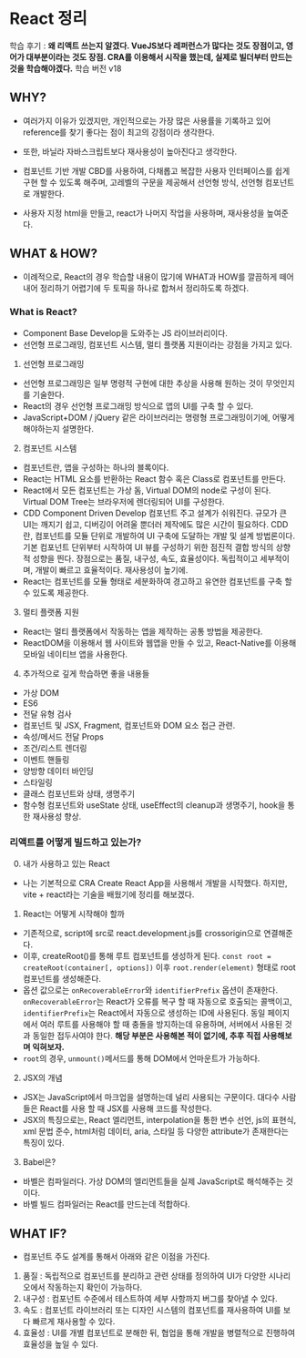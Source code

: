 # React 정리

학습 후기 : **왜 리액트 쓰는지 알겠다. VueJS보다 레퍼런스가 많다는 것도 장점이고, 영어가 대부분이라는 것도 장점. CRA를 이용해서 시작을 했는데, 실제로 빌더부터 만드는 것을 학습해야겠다.**
학습 버전 v18

## WHY?

- 여러가지 이유가 있겠지만, 개인적으로는 가장 많은 사용률을 기록하고 있어 reference를 찾기 좋다는 점이 최고의 강점이라 생각한다.
- 또한, 바닐라 자바스크립트보다 재사용성이 높아진다고 생각한다.

- 컴포넌트 기반 개발 CBD를 사용하여, 다채롭고 복잡한 사용자 인터페이스를 쉽게 구현 할 수 있도록 해주며, 고레벨의 구문을 제공해서 선언형 방식, 선언형 컴포넌트로 개발한다.
- 사용자 지정 html을 만들고, react가 나머지 작업을 사용하며, 재사용성을 높여준다.

## WHAT & HOW?

- 이례적으로, React의 경우 학습할 내용이 많기에 WHAT과 HOW를 깔끔하게 떼어내어 정리하기 어렵기에 두 토픽을 하나로 합쳐서 정리하도록 하겠다.

### What is React?

- Component Base Develop을 도와주는 JS 라이브러리이다.
- 선언형 프로그래밍, 컴포넌트 시스템, 멀티 플랫폼 지원이라는 강점을 가지고 있다.

1. 선언형 프로그래밍

- 선언형 프로그래밍은 일부 명령적 구현에 대한 추상을 사용해 원하는 것이 무엇인지를 기술한다.
- React의 경우 선언형 프로그래밍 방식으로 앱의 UI를 구축 할 수 있다.
- JavaScript+DOM / jQuery 같은 라이브러리는 명령형 프로그래밍이기에, 어떻게 해야하는지 설명한다.

2. 컴포넌트 시스템

- 컴포넌트란, 앱을 구성하는 하나의 블록이다.
- React는 HTML 요소를 반환하는 React 함수 혹은 Class로 컴포넌트를 만든다.
- React에서 모든 컴포넌트는 가상 돔, Virtual DOM의 node로 구성이 된다. Virtual DOM Tree는 브라우저에 렌더링되어 UI를 구성한다.
- CDD Component Driven Develop 컴포넌트 주고 설계가 쉬워진다. 규모가 큰 UI는 깨지기 쉽고, 디버깅이 어려울 뿐더러 제작에도 많은 시간이 필요하다. CDD란, 컴포넌트를 모듈 단위로 개발하여 UI 구축에 도달하는 개발 및 설계 방법론이다. 기본 컴포넌트 단위부터 시작하여 UI 뷰를 구성하기 위한 점진적 결합 방식의 상향적 성향을 띈다. 장점으로는 품질, 내구성, 속도, 효율성이다. 독립적이고 세부적이며, 개발이 빠르고 효율적이다. 재사용성이 높기에.
- React는 컴포넌트를 모듈 형태로 세분화하여 경고하고 유연한 컴포넌트를 구축 할 수 있도록 제공한다.

3. 멀티 플랫폼 지원

- React는 멀티 플랫폼에서 작동하는 앱을 제작하는 공통 방법을 제공한다.
- ReactDOM을 이용해서 웹 사이트와 웹앱을 만들 수 있고, React-Native를 이용해 모바일 네이티브 앱을 사용한다.

4. 추가적으로 깊게 학습하면 좋을 내용들

- 가상 DOM
- ES6
- 전달 유형 검사
- 컴포넌트 및 JSX, Fragment, 컴포넌트와 DOM 요소 접근 관련.
- 속성/메서드 전달 Props
- 조건/리스트 렌더링
- 이벤트 핸들링
- 양방향 데이터 바인딩
- 스타일링
- 클래스 컴포넌트와 상태, 생명주기
- 함수형 컴포넌트와 useState 상태, useEffect의 cleanup과 생명주기, hook을 통한 재사용성 향상.

### 리액트를 어떻게 빌드하고 있는가?

0. 내가 사용하고 있는 React

- 나는 기본적으로 CRA Create React App을 사용해서 개발을 시작했다. 하지만, vite + react라는 기술을 배웠기에 정리를 해보겠다.

1. React는 어떻게 시작해야 할까

- 기존적으로, script에 src로 react.development.js를 crossorigin으로 연결해준다.
- 이후, createRoot()를 통해 루트 컴포넌트를 생성하게 된다. `const root = createRoot(container[, options])` 이후 `root.render(element)` 형태로 root 컴포넌트를 생성해준다.
- 옵션 값으로는 `onRecoverableError`와 `identifierPrefix` 옵션이 존재한다. `onRecoverableError`는 React가 오류를 복구 할 때 자동으로 호출되는 콜백이고, `identifierPrefix`는 React에서 자동으로 생성하는 ID에 사용된다. 동일 페이지에서 여러 루트를 사용해야 할 때 충돌을 방지하는데 유용하며, 서버에서 사용된 것과 동일한 접두사여야 한다. **해당 부분은 사용해본 적이 없기에, 추후 직접 사용해보며 익혀보자.**
- `root`의 경우, `unmount()`메서드를 통해 DOM에서 언마운트가 가능하다.

2. JSX의 개념

- JSX는 JavaScript에서 마크업을 설명하는데 널리 사용되는 구문이다. 대다수 사람들은 React를 사용 할 때 JSX를 사용해 코드를 작성한다.
- JSX의 특징으로는, React 엘리먼트, interpolation을 통한 변수 선언, js의 표현식, xml 문법 준수, html처럼 데이터, aria, 스타일 등 다양한 attribute가 존재한다는 특징이 있다.

3. Babel은?

- 바벨은 컴파일러다. 가상 DOM의 엘리먼트들을 실제 JavaScript로 해석해주는 것이다.
- 바벨 빌드 컴파일러는 React를 만드는데 적합하다.

## WHAT IF?

- 컴포넌트 주도 설계를 통해서 아래와 같은 이점을 가진다.

1. 품질 : 독립적으로 컴포넌트를 분리하고 관련 상태를 정의하여 UI가 다양한 시나리오에서 작동하는지 확인이 가능하다.
2. 내구성 : 컴포넌트 수준에서 테스트하여 세부 사항까지 버그를 찾아낼 수 있다.
3. 속도 : 컴포넌트 라이브러리 또는 디자인 시스템의 컴포넌트를 재사용하여 UI를 보다 빠르게 재사용할 수 있다.
4. 효율성 : UI를 개별 컴포넌트로 분해한 뒤, 협업을 통해 개발을 병렬적으로 진행하여 효율성을 높일 수 있다.
